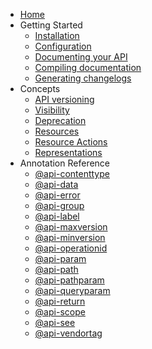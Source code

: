 * [Home](/)
* Getting Started
    * [Installation](installation.md)
    * [Configuration](configuration.md)
    * [Documenting your API](writing-documentation.md)
    * [Compiling documentation](compile-documentation.md)
    * [Generating changelogs](generate-changelogs.md)
* Concepts
    * [API versioning](reference/versioning.md)
    * [Visibility](reference/visibility.md)
    * [Deprecation](reference/deprecation.md)
    * [Resources](reference/resources.md)
    * [Resource Actions](reference/resource-actions.md)
    * [Representations](reference/representations.md)
* Annotation Reference
    * [@api-contenttype](reference/annotations/contenttype.md)
    * [@api-data](reference/annotations/data.md)
    * [@api-error](reference/annotations/error.md)
    * [@api-group](reference/annotations/group.md)
    * [@api-label](reference/annotations/label.md)
    * [@api-maxversion](reference/annotations/maxversion.md)
    * [@api-minversion](reference/annotations/minversion.md)
    * [@api-operationid](reference/annotations/operationid.md)
    * [@api-param](reference/annotations/param.md)
    * [@api-path](reference/annotations/path.md)
    * [@api-pathparam](reference/annotations/pathparam.md)
    * [@api-queryparam](reference/annotations/queryparam.md)
    * [@api-return](reference/annotations/return.md)
    * [@api-scope](reference/annotations/scope.md)
    * [@api-see](reference/annotations/see.md)
    * [@api-vendortag](reference/annotations/vendortag.md)

